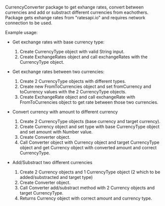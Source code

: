 CurrencyConverter package to get exhange rates, convert between currencies and add or substract different currencies from eachothers. Package gets exhange rates from "ratesapi.io" and requires network connection to be used.

Example usage:
- Get exchange rates with base currency type:
	1. Create CurrencyType object with valid String input.
	2. Create ExchangeRates object and call exchangeRates with the CurrencyType object.

- Get exchange rates between two currencies:
	1. Create 2 CurrencyType objects with different types.
	2. Create new FromToCurrencies object and set fromCurrency and toCurrency values with the 2 CurrencyType objects.
	3. Create ExchangeRate object and call exchangeRate with FromToCurrencies object to get rate between those two currencies.

- Convert currency with amount to different currency
	1. Create 2 CurrencyType objects (base currency and target currency).
	2. Create Currency object and set type with base CurrencyType object and set amount with Number value.
	3. Create Converter object.
	4. Call Converter object with Currency object and target CurrencyType object and get Currency object with converted amount and correct CurrencyType.

- Add/Substract two different currencies
	1. Create 2 Currency objects and 1 CurrencyType object (2 which to be added/substracted and target type)
	2. Create Converter object.
	3. Call Converter add/substract method with 2 Currency objects and target CurrencyType.
	4. Returns Currency object with correct amount and currency type.